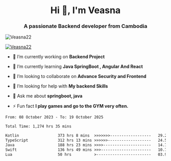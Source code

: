 <h1 align="center">Hi 👋, I'm Veasna</h1>
<h3 align="center">A passionate Backend developer from Cambodia</h3>

<p align="left"> <img src="https://komarev.com/ghpvc/?username=Veasna22&label=Profile%20views&color=0e75b6&style=flat" alt="Veasna22" /> </p>

<p align="left"> <a href="https://github.com/ryo-ma/github-profile-trophy"><img src="https://github-profile-trophy.vercel.app/?username=veasna22&theme=dracula" alt="Veasna22" /></a> </p>

- 🔭 I’m currently working on **Backend Project**

- 🌱 I’m currently learning **Java SpringBoot , Angular And React**

- 👯 I’m looking to collaborate on **Advance Security and Frontend**

- 🤝 I’m looking for help with **My backend Skills**

- 💬 Ask me about **springboot, java**

- ⚡ Fun fact **I play games and go to the GYM very often.**

<!--START_SECTION:waka-->

```txt
From: 08 October 2023 - To: 19 October 2025

Total Time: 1,274 hrs 35 mins

Kotlin                 373 hrs 8 mins  >>>>>>>------------------   29.28 %
TypeScript             312 hrs 13 mins >>>>>>-------------------   24.50 %
Java                   188 hrs 23 mins >>>>---------------------   14.78 %
Swift                  136 hrs 49 mins >>>----------------------   10.74 %
Lua                    50 hrs          >------------------------   03.92 %
```

<!--END_SECTION:waka-->
